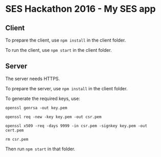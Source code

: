 # SES Hackathon 2016 - My SES app

## Client
To prepare the client, use `npm install` in the client folder.

To run the client, use `npm start` in the client folder.

## Server
The server needs HTTPS.

To prepare the server, use `npm install` in the client folder.


To generate the required keys, use:

`openssl genrsa -out key.pem`

`openssl req -new -key key.pem -out csr.pem`

`openssl x509 -req -days 9999 -in csr.pem -signkey key.pem -out cert.pem`

`rm csr.pem`

Then run `npm start` in that folder.